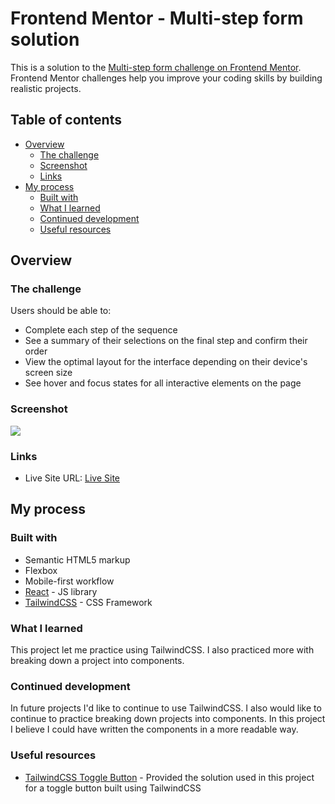 # Frontend Mentor - Multi-step form solution

This is a solution to the [Multi-step form challenge on Frontend Mentor](https://www.frontendmentor.io/challenges/multistep-form-YVAnSdqQBJ). Frontend Mentor challenges help you improve your coding skills by building realistic projects. 

## Table of contents

- [Overview](#overview)
  - [The challenge](#the-challenge)
  - [Screenshot](#screenshot)
  - [Links](#links)
- [My process](#my-process)
  - [Built with](#built-with)
  - [What I learned](#what-i-learned)
  - [Continued development](#continued-development)
  - [Useful resources](#useful-resources)

## Overview

### The challenge

Users should be able to:

- Complete each step of the sequence
- See a summary of their selections on the final step and confirm their order
- View the optimal layout for the interface depending on their device's screen size
- See hover and focus states for all interactive elements on the page

### Screenshot

![](./screenshot.jpg)

### Links

- Live Site URL: [Live Site](https://gleeful-jelly-92d1e5.netlify.app/)

## My process

### Built with

- Semantic HTML5 markup
- Flexbox
- Mobile-first workflow
- [React](https://reactjs.org/) - JS library
- [TailwindCSS](https://tailwindcss.com/) - CSS Framework

### What I learned

This project let me practice using TailwindCSS. I also practiced more with breaking down a project into components. 

### Continued development

In future projects I'd like to continue to use TailwindCSS. I also would like to continue to practice breaking down projects into components. In this project I believe I could have written the components in a more readable way. 

### Useful resources

- [TailwindCSS Toggle Button](https://codepen.io/lhermann/pen/EBGZRZ) - Provided the solution used in this project for a toggle button built using TailwindCSS
